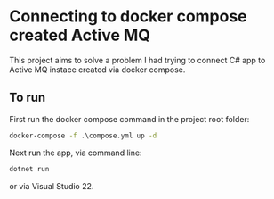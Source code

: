 # Connecting to docker compose created Active MQ

This project aims to solve a problem I had trying to connect C# app to Active MQ instace created via docker compose.

## To run

First run the docker compose command in the project root folder:

```cmd
docker-compose -f .\compose.yml up -d
```

Next run the app, via command line:

```cmd
dotnet run
```

or via Visual Studio 22.